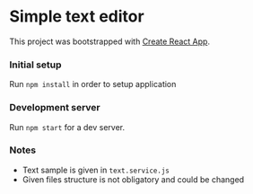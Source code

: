 # Simple text editor
This project was bootstrapped with [Create React App](https://github.com/facebookincubator/create-react-app).

### Initial setup
Run `npm install` in order to setup application

### Development server
Run `npm start` for a dev server.

### Notes
+ Text sample is given in `text.service.js`
+ Given files structure is not obligatory and could be changed


